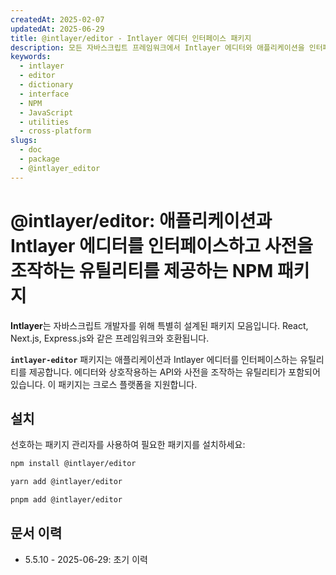 ```yaml
---
createdAt: 2025-02-07
updatedAt: 2025-06-29
title: @intlayer/editor - Intlayer 에디터 인터페이스 패키지
description: 모든 자바스크립트 프레임워크에서 Intlayer 에디터와 애플리케이션을 인터페이스하고 사전을 조작하는 유틸리티를 제공하는 NPM 패키지입니다.
keywords:
  - intlayer
  - editor
  - dictionary
  - interface
  - NPM
  - JavaScript
  - utilities
  - cross-platform
slugs:
  - doc
  - package
  - @intlayer_editor
---
```


# @intlayer/editor: 애플리케이션과 Intlayer 에디터를 인터페이스하고 사전을 조작하는 유틸리티를 제공하는 NPM 패키지

**Intlayer**는 자바스크립트 개발자를 위해 특별히 설계된 패키지 모음입니다. React, Next.js, Express.js와 같은 프레임워크와 호환됩니다.

**`intlayer-editor`** 패키지는 애플리케이션과 Intlayer 에디터를 인터페이스하는 유틸리티를 제공합니다. 에디터와 상호작용하는 API와 사전을 조작하는 유틸리티가 포함되어 있습니다. 이 패키지는 크로스 플랫폼을 지원합니다.

## 설치

선호하는 패키지 관리자를 사용하여 필요한 패키지를 설치하세요:

```bash
npm install @intlayer/editor
```

```bash
yarn add @intlayer/editor
```

```bash
pnpm add @intlayer/editor
```

## 문서 이력

- 5.5.10 - 2025-06-29: 초기 이력
